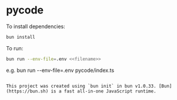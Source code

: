 # pycode

To install dependencies:

```bash
bun install
```

To run:

```bash
bun run --env-file=.env <<filename>> 
```
e.g. bun run --env-file=.env pycode/index.ts
```

This project was created using `bun init` in bun v1.0.33. [Bun](https://bun.sh) is a fast all-in-one JavaScript runtime.
